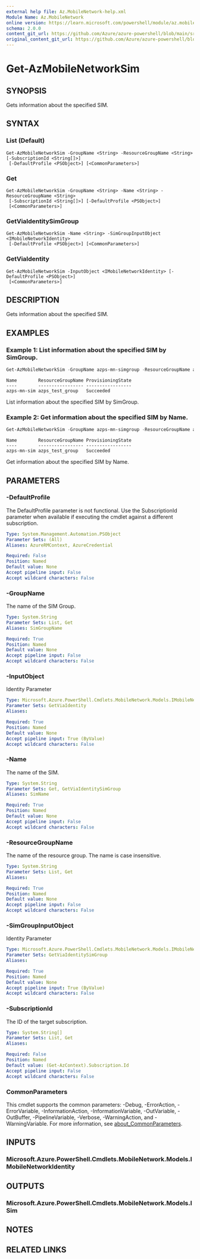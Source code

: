 ```yaml
---
external help file: Az.MobileNetwork-help.xml
Module Name: Az.MobileNetwork
online version: https://learn.microsoft.com/powershell/module/az.mobilenetwork/get-azmobilenetworksim
schema: 2.0.0
content_git_url: https://github.com/Azure/azure-powershell/blob/main/src/MobileNetwork/MobileNetwork/help/Get-AzMobileNetworkSim.md
original_content_git_url: https://github.com/Azure/azure-powershell/blob/main/src/MobileNetwork/MobileNetwork/help/Get-AzMobileNetworkSim.md
---
```


# Get-AzMobileNetworkSim

## SYNOPSIS
Gets information about the specified SIM.

## SYNTAX

### List (Default)
```
Get-AzMobileNetworkSim -GroupName <String> -ResourceGroupName <String> [-SubscriptionId <String[]>]
 [-DefaultProfile <PSObject>] [<CommonParameters>]
```

### Get
```
Get-AzMobileNetworkSim -GroupName <String> -Name <String> -ResourceGroupName <String>
 [-SubscriptionId <String[]>] [-DefaultProfile <PSObject>]
 [<CommonParameters>]
```

### GetViaIdentitySimGroup
```
Get-AzMobileNetworkSim -Name <String> -SimGroupInputObject <IMobileNetworkIdentity>
 [-DefaultProfile <PSObject>] [<CommonParameters>]
```

### GetViaIdentity
```
Get-AzMobileNetworkSim -InputObject <IMobileNetworkIdentity> [-DefaultProfile <PSObject>]
 [<CommonParameters>]
```

## DESCRIPTION
Gets information about the specified SIM.

## EXAMPLES

### Example 1: List information about the specified SIM by SimGroup.
```powershell
Get-AzMobileNetworkSim -GroupName azps-mn-simgroup -ResourceGroupName azps_test_group
```

```output
Name        ResourceGroupName ProvisioningState
----        ----------------- -----------------
azps-mn-sim azps_test_group   Succeeded
```

List information about the specified SIM by SimGroup.

### Example 2: Get information about the specified SIM by Name.
```powershell
Get-AzMobileNetworkSim -GroupName azps-mn-simgroup -ResourceGroupName azps_test_group -Name azps-mn-sim
```

```output
Name        ResourceGroupName ProvisioningState
----        ----------------- -----------------
azps-mn-sim azps_test_group   Succeeded
```

Get information about the specified SIM by Name.

## PARAMETERS

### -DefaultProfile
The DefaultProfile parameter is not functional.
Use the SubscriptionId parameter when available if executing the cmdlet against a different subscription.

```yaml
Type: System.Management.Automation.PSObject
Parameter Sets: (All)
Aliases: AzureRMContext, AzureCredential

Required: False
Position: Named
Default value: None
Accept pipeline input: False
Accept wildcard characters: False
```

### -GroupName
The name of the SIM Group.

```yaml
Type: System.String
Parameter Sets: List, Get
Aliases: SimGroupName

Required: True
Position: Named
Default value: None
Accept pipeline input: False
Accept wildcard characters: False
```

### -InputObject
Identity Parameter

```yaml
Type: Microsoft.Azure.PowerShell.Cmdlets.MobileNetwork.Models.IMobileNetworkIdentity
Parameter Sets: GetViaIdentity
Aliases:

Required: True
Position: Named
Default value: None
Accept pipeline input: True (ByValue)
Accept wildcard characters: False
```

### -Name
The name of the SIM.

```yaml
Type: System.String
Parameter Sets: Get, GetViaIdentitySimGroup
Aliases: SimName

Required: True
Position: Named
Default value: None
Accept pipeline input: False
Accept wildcard characters: False
```

### -ResourceGroupName
The name of the resource group.
The name is case insensitive.

```yaml
Type: System.String
Parameter Sets: List, Get
Aliases:

Required: True
Position: Named
Default value: None
Accept pipeline input: False
Accept wildcard characters: False
```

### -SimGroupInputObject
Identity Parameter

```yaml
Type: Microsoft.Azure.PowerShell.Cmdlets.MobileNetwork.Models.IMobileNetworkIdentity
Parameter Sets: GetViaIdentitySimGroup
Aliases:

Required: True
Position: Named
Default value: None
Accept pipeline input: True (ByValue)
Accept wildcard characters: False
```

### -SubscriptionId
The ID of the target subscription.

```yaml
Type: System.String[]
Parameter Sets: List, Get
Aliases:

Required: False
Position: Named
Default value: (Get-AzContext).Subscription.Id
Accept pipeline input: False
Accept wildcard characters: False
```

### CommonParameters
This cmdlet supports the common parameters: -Debug, -ErrorAction, -ErrorVariable, -InformationAction, -InformationVariable, -OutVariable, -OutBuffer, -PipelineVariable, -Verbose, -WarningAction, and -WarningVariable. For more information, see [about_CommonParameters](http://go.microsoft.com/fwlink/?LinkID=113216).

## INPUTS

### Microsoft.Azure.PowerShell.Cmdlets.MobileNetwork.Models.IMobileNetworkIdentity

## OUTPUTS

### Microsoft.Azure.PowerShell.Cmdlets.MobileNetwork.Models.ISim

## NOTES

## RELATED LINKS
